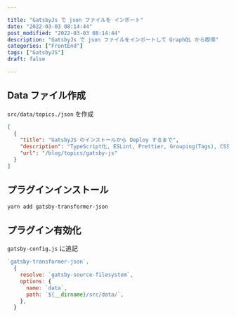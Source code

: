 ```yaml
---

title: "GatsbyJs で json ファイルを インポート"
date: "2022-03-03 08:14:44"
post_modified: "2022-03-03 08:14:44"
description: "GatsbyJs で json ファイルをインポートして GraphQL から取得"
categories: ["FrontEnd"]
tags: ["GatsbyJS"]
draft: false

---
```


## Data ファイル作成

`src/data/topics./json` を作成

```json
[
  {
    "title": "GatsbyJS のインストールから Deploy するまで",
    "description": "TypeScript化, ESLint, Prettier, Grouping(Tags), CSS, ページネーション, 問い合わせフォーム、GitHubActions, その他",
    "url": "/blog/topics/gatsby-js"
  }
]
```

## プラグインインストール

```bash
yarn add gatsby-transformer-json
```

## プラグイン有効化

`gatsby-config.js` に追記

```js
`gatsby-transformer-json`,
  {
    resolve: `gatsby-source-filesystem`,
    options: {
      name: `data`,
      path: `${__dirname}/src/data/`,
    },
  }
```